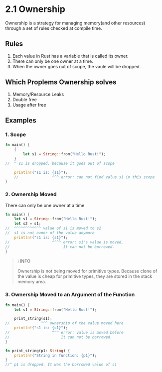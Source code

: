# 2.1 Ownership

Ownership is a strategy for managing memory(and other resources) through a set of rules checked at compile time.

## Rules

1. Each value in Rust has a variable that is called its owner.
2. There can only be one owner at a time.
3. When the owner goes out of scope, the vaule will be dropped.

## Which Proplems Ownership solves

1. Memory/Resource Leaks
2. Double free
3. Usage after free

## Examples

### 1. Scope

```rust
fn main() {
    {
        let s1 = String::from("Hello Rust!");
    }
//  ^ s1 is dropped, because it goes out of scope

    println!("s1 is: {s1}");
    //               ^^^ error: can not find value s1 in this scope
}
```

### 2. Ownership Moved

There can only be one owner at a time

```rust
fn main() {
    let s1 = String::from("Hello Rust!");
    let s2 = s1;
//  ^^^^^^^^^^^^ value of s1 is moved to s2
//  s1 is not owner of the value anymore
    println!("s1 is: {s1}");
//                   ^^^^ error: s1's value is moved,
//                        It can not be borrowed.
}
```

> ℹ️ INFO
>
> Ownership is not being moved for primitive types.
> Because clone of the value is cheap for primitive types, they are stored in the stack memory area.

### 3. Ownership Moved to an Argument of the Function

```rust
fn main() {
    let s1 = String::from("Hello Rust!");

    print_string(s1);
//              ^^^ ownership of the value moved here
    println!("s1 is: {s1}");
//                   ^^^ error: value is moved before
//                       It can not be borrowed.
}

fn print_string(p1: String) {
    println!("String in function: {p1}");
}
//^ p1 is dropped. It was the borrowed value of s1

```
